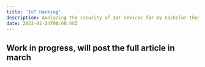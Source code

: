 ```yaml
---
title: 'IoT Hacking'
description: Analyzing the security of IoT devices for my bachelor thesis
date: 2022-02-24T00:00:00Z
---
```


## Work in progress, will post the full article in march
